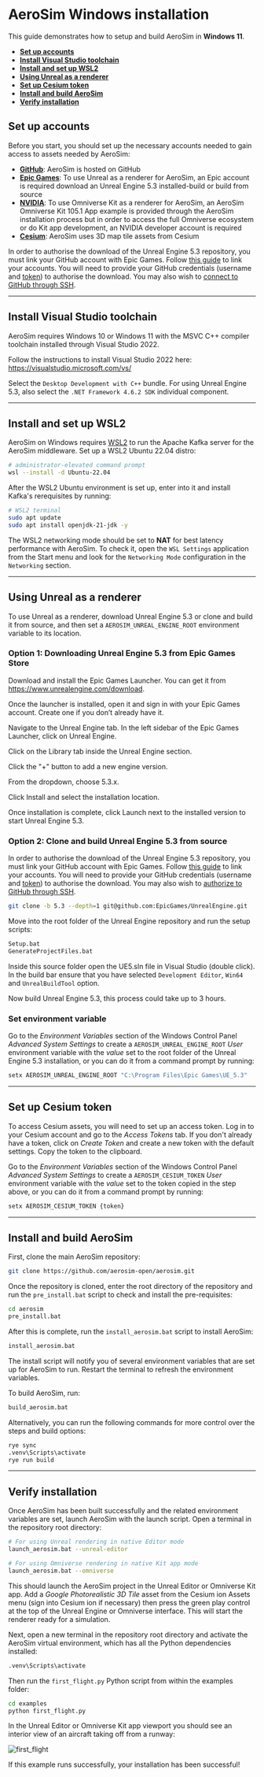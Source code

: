 # AeroSim Windows installation

This guide demonstrates how to setup and build AeroSim in __Windows 11__.

* [__Set up accounts__](#set-up-accounts)
* [__Install Visual Studio toolchain__](#install-visual-studio-toolchain)
* [__Install and set up WSL2__](#install-and-set-up-wsl2)
* [__Using Unreal as a renderer__](#using-unreal-as-a-renderer)
* [__Set up Cesium token__](#set-up-cesium-token)
* [__Install and build AeroSim__](#install-and-build-aerosim)
* [__Verify installation__](#verify-installation)

## Set up accounts

Before you start, you should set up the necessary accounts needed to gain access to assets needed by AeroSim:

* [__GitHub__](https://github.com/signup): AeroSim is hosted on GitHub
* [__Epic Games__](https://www.epicgames.com/id/register/date-of-birth): To use Unreal as a renderer for AeroSim, an Epic account is required download an Unreal Engine 5.3 installed-build or build from source
* [__NVIDIA__](https://developer.nvidia.com/omniverse#section-getting-started): To use Omniverse Kit as a renderer for AeroSim, an AeroSim Omniverse Kit 105.1 App example is provided through the AeroSim installation process but in order to access the full Omniverse ecosystem or do Kit app development, an NVIDIA developer account is required
* [__Cesium__](https://ion.cesium.com/signup/): AeroSim uses 3D map tile assets from Cesium

In order to authorise the download of the Unreal Engine 5.3 repository, you must link your GitHub account with Epic Games. Follow [this guide](https://www.unrealengine.com/en-US/ue-on-github) to link your accounts. You will need to provide your GitHub credentials (username and [token](https://docs.github.com/en/authentication/keeping-your-account-and-data-secure/managing-your-personal-access-tokens)) to authorise the download. You may also wish to [connect to GitHub through SSH](https://docs.github.com/en/authentication/connecting-to-github-with-ssh).

---

## Install Visual Studio toolchain

AeroSim requires Windows 10 or Windows 11 with the MSVC C++ compiler toolchain installed through Visual Studio 2022.

Follow the instructions to install Visual Studio 2022 here: https://visualstudio.microsoft.com/vs/

Select the `Desktop Development with C++` bundle. For using Unreal Engine 5.3, also select the `.NET Framework 4.6.2 SDK` individual component.

---

## Install and set up WSL2

AeroSim on Windows requires [WSL2](https://learn.microsoft.com/en-us/windows/wsl/install) to run the Apache Kafka server for the AeroSim middleware. Set up a WSL2 Ubuntu 22.04 distro:

```sh
# administrator-elevated command prompt
wsl --install -d Ubuntu-22.04
```

After the WSL2 Ubuntu environment is set up, enter into it and install Kafka's rerequisites by running:

```sh
# WSL2 terminal
sudo apt update
sudo apt install openjdk-21-jdk -y
```

The WSL2 networking mode should be set to **NAT** for best latency performance with AeroSim. To check it, open the `WSL Settings` application from the Start menu and look for the `Networking Mode` configuration in the `Networking` section.

---

## Using Unreal as a renderer

To use Unreal as a renderer, download Unreal Engine 5.3 or clone and build it from source, and then set a `AEROSIM_UNREAL_ENGINE_ROOT` environment variable to its location.

### Option 1: Downloading Unreal Engine 5.3 from Epic Games Store

Download and install the Epic Games Launcher.
You can get it from https://www.unrealengine.com/download.

Once the launcher is installed, open it and sign in with your Epic Games account. Create one if you don’t already have it.

Navigate to the Unreal Engine tab. In the left sidebar of the Epic Games Launcher, click on Unreal Engine.

Click on the Library tab inside the Unreal Engine section.

Click the "+" button to add a new engine version.

From the dropdown, choose 5.3.x.

Click Install and select the installation location.

Once installation is complete, click Launch next to the installed version to start Unreal Engine 5.3.

### Option 2: Clone and build Unreal Engine 5.3 from source

In order to authorise the download of the Unreal Engine 5.3 repository, you must link your GitHub account with Epic Games. Follow [this guide](https://www.unrealengine.com/en-US/ue-on-github) to link your accounts. You will need to provide your GitHub credentials (username and [token](https://docs.github.com/en/authentication/keeping-your-account-and-data-secure/managing-your-personal-access-tokens)) to authorise the download. You may also wish to [authorize to GitHub through SSH](https://docs.github.com/en/authentication/connecting-to-github-with-ssh).

```sh
git clone -b 5.3 --depth=1 git@github.com:EpicGames/UnrealEngine.git
```

Move into the root folder of the Unreal Engine repository and run the setup scripts:

```sh
Setup.bat
GenerateProjectFiles.bat
```

Inside this source folder open the UE5.sln file in Visual Studio (double click). In the build bar ensure that you have selected `Development Editor`, `Win64` and `UnrealBuildTool` option.

Now build Unreal Engine 5.3, this process could take up to 3 hours.

### Set environment variable

Go to the *Environment Variables* section of the Windows Control Panel *Advanced System Settings* to create a `AEROSIM_UNREAL_ENGINE_ROOT` *User* environment variable with the *value* set to the root folder of the Unreal Engine 5.3 installation, or you can do it from a command prompt by running:

```sh
setx AEROSIM_UNREAL_ENGINE_ROOT "C:\Program Files\Epic Games\UE_5.3"
```

---

## Set up Cesium token

To access Cesium assets, you will need to set up an access token. Log in to your Cesium account and go to the *Access Tokens* tab. If you don't already have a token, click on *Create Token* and create a new token with the default settings. Copy the token to the clipboard.

Go to the *Environment Variables* section of the Windows Control Panel *Advanced System Settings* to create a `AEROSIM_CESIUM_TOKEN` *User* environment variable with the *value* set to the token copied in the step above, or you can do it from a command prompt by running:

```sh
setx AEROSIM_CESIUM_TOKEN {token}
```

---

## Install and build AeroSim

First, clone the main AeroSim repository:

```sh
git clone https://github.com/aerosim-open/aerosim.git
```

Once the repository is cloned, enter the root directory of the repository and run the `pre_install.bat` script to check and install the pre-requisites:

```sh
cd aerosim
pre_install.bat
```

After this is complete, run the `install_aerosim.bat` script to install AeroSim:

```sh
install_aerosim.bat
```

The install script will notify you of several environment variables that are set up for AeroSim to run. Restart the terminal to refresh the environment variables.

To build AeroSim, run:

```sh
build_aerosim.bat
```

Alternatively, you can run the following commands for more control over the steps and build options:

```sh
rye sync
.venv\Scripts\activate
rye run build
```

---

## Verify installation

Once AeroSim has been built successfully and the related environment variables are set, launch AeroSim with the launch script. Open a terminal in the repository root directory:

```sh
# For using Unreal rendering in native Editor mode
launch_aerosim.bat --unreal-editor

# For using Omniverse rendering in native Kit app mode
launch_aerosim.bat --omniverse
```

This should launch the AeroSim project in the Unreal Editor or Omniverse Kit app. Add a *Google Photorealistic 3D Tile* asset from the Cesium ion Assets menu (sign into Cesium ion if necessary) then press the green play control at the top of the Unreal Engine or Omniverse interface. This will start the renderer ready for a simulation.

Next, open a new terminal in the repository root directory and activate the AeroSim virtual environment, which has all the Python dependencies installed:

```sh
.venv\Scripts\activate
```

Then run the `first_flight.py` Python script from within the examples folder:

```sh
cd examples
python first_flight.py
```

In the Unreal Editor or Omniverse Kit app viewport you should see an interior view of an aircraft taking off from a runway:

![first_flight](img/first_flight_unreal.webp)

If this example runs successfully, your installation has been successful!